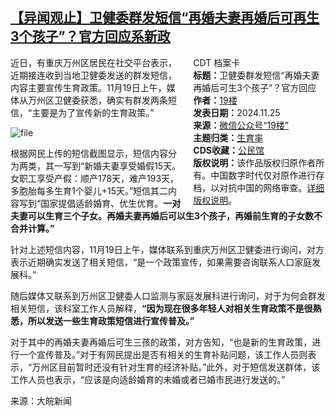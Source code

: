 <!--1732536276000-->
[【异闻观止】卫健委群发短信“再婚夫妻再婚后可再生3个孩子”？官方回应系新政](https://chinadigitaltimes.net/chinese/713462.html)
------

<div style="width:42%;float:right;padding-left:20px;"><div class="su-spoiler su-spoiler-style-fancy su-spoiler-icon-chevron-circle" data-scroll-offset="0" data-anchor-in-url="no"><div class="su-spoiler-title" tabindex="0" role="button"><span class="su-spoiler-icon"></span>CDT 档案卡</div><div class="su-spoiler-content su-u-clearfix su-u-trim"><strong>标题：</strong>卫健委群发短信“再婚夫妻再婚后可生3个孩子”？官方回应<br><strong>作者：</strong><a href="https://chinadigitaltimes.net/space/19楼" target="_blank">19楼</a><br><strong>发表日期：</strong>2024.11.25<br><strong>来源：</strong><a href="https://archive.ph/?url=https://mp.weixin.qq.com/s/qPh13pVf1FbKQc70GVtaAQ" target="_blank">微信公众号“19楼”</a><br><strong>主题归类：</strong><a href="https://chinadigitaltimes.net/space/生育率" target="_blank">生育率</a><br><strong>CDS收藏：</strong><a href="https://chinadigitaltimes.net/space/%E5%85%AC%E6%B0%91%E9%A6%86" target="_blank" rel="noopener">公民馆</a><br><strong>版权说明：</strong>该作品版权归原作者所有。中国数字时代仅对原作进行存档，以对抗中国的网络审查。<a href="https://chinadigitaltimes.net/chinese/copyright">详细版权说明</a>。</div></div></div><p>近日，有重庆万州区居民在社交平台表示，近期接连收到当地卫健委发送的群发短信，内容主要宣传生育政策。11月19日上午，媒体从万州区卫健委获悉，确实有群发两条短信，“主要是为了宣传新的生育政策。”</p><p><img decoding="async" src="https://chinadigitaltimes.net/chinese/files/2024/11/image-1732535947798.png" alt="file"></p><p>根据网民上传的短信截图显示，短信内容分为两类，其一写到“新婚夫妻享受婚假15天。女职工享受产假：顺产178天，难产193天，多胞胎每多生育1个婴儿+15天。”短信其二内容写到“国家提倡适龄婚育、优生优育。<strong>一对夫妻可以生育三个子女。再婚夫妻再婚后可以生3个孩子，再婚前生育的子女数不合并计算。”</strong></p><p>针对上述短信内容，11月19日上午，媒体联系到重庆万州区卫健委进行询问，对方表示近期确实发送了相关短信，“是一个政策宣传，如果需要咨询联系人口家庭发展科。”</p><p>随后媒体又联系到万州区卫健委人口监测与家庭发展科进行询问，对于为何会群发相关短信，该科室工作人员解释，<strong>“因为现在很多年轻人对相关生育政策不是很熟悉，所以发送一些生育政策短信进行宣传普及。”</strong></p><p>对于其中的再婚夫妻再婚后可生三孩的政策，对方告知，“也是新的生育政策，进行一个宣传普及。”对于有网民提出是否有相关的生育补贴问题，该工作人员则表示，“万州区目前暂时还没有针对生育的经济补贴。”此外，对于短信发送群体，该工作人员也表示，“应该是向适龄婚育的未婚或者已婚市民进行发送的。”</p><p>来源：大皖新闻</p><div class="addtoany_share_save_container addtoany_content addtoany_content_bottom"><div class="a2a_kit a2a_kit_size_32 addtoany_list" data-a2a-url="https://chinadigitaltimes.net/chinese/713462.html" data-a2a-title="【异闻观止】卫健委群发短信“再婚夫妻再婚后可再生3个孩子”？官方回应系新政"><a class="a2a_button_facebook" href="https://www.addtoany.com/add_to/facebook?linkurl=https%3A%2F%2Fchinadigitaltimes.net%2Fchinese%2F713462.html&amp;linkname=%E3%80%90%E5%BC%82%E9%97%BB%E8%A7%82%E6%AD%A2%E3%80%91%E5%8D%AB%E5%81%A5%E5%A7%94%E7%BE%A4%E5%8F%91%E7%9F%AD%E4%BF%A1%E2%80%9C%E5%86%8D%E5%A9%9A%E5%A4%AB%E5%A6%BB%E5%86%8D%E5%A9%9A%E5%90%8E%E5%8F%AF%E5%86%8D%E7%94%9F3%E4%B8%AA%E5%AD%A9%E5%AD%90%E2%80%9D%EF%BC%9F%E5%AE%98%E6%96%B9%E5%9B%9E%E5%BA%94%E7%B3%BB%E6%96%B0%E6%94%BF" title="Facebook" rel="nofollow noopener" target="_blank"></a><a class="a2a_button_twitter" href="https://www.addtoany.com/add_to/twitter?linkurl=https%3A%2F%2Fchinadigitaltimes.net%2Fchinese%2F713462.html&amp;linkname=%E3%80%90%E5%BC%82%E9%97%BB%E8%A7%82%E6%AD%A2%E3%80%91%E5%8D%AB%E5%81%A5%E5%A7%94%E7%BE%A4%E5%8F%91%E7%9F%AD%E4%BF%A1%E2%80%9C%E5%86%8D%E5%A9%9A%E5%A4%AB%E5%A6%BB%E5%86%8D%E5%A9%9A%E5%90%8E%E5%8F%AF%E5%86%8D%E7%94%9F3%E4%B8%AA%E5%AD%A9%E5%AD%90%E2%80%9D%EF%BC%9F%E5%AE%98%E6%96%B9%E5%9B%9E%E5%BA%94%E7%B3%BB%E6%96%B0%E6%94%BF" title="Twitter" rel="nofollow noopener" target="_blank"></a><a class="a2a_button_telegram" href="https://www.addtoany.com/add_to/telegram?linkurl=https%3A%2F%2Fchinadigitaltimes.net%2Fchinese%2F713462.html&amp;linkname=%E3%80%90%E5%BC%82%E9%97%BB%E8%A7%82%E6%AD%A2%E3%80%91%E5%8D%AB%E5%81%A5%E5%A7%94%E7%BE%A4%E5%8F%91%E7%9F%AD%E4%BF%A1%E2%80%9C%E5%86%8D%E5%A9%9A%E5%A4%AB%E5%A6%BB%E5%86%8D%E5%A9%9A%E5%90%8E%E5%8F%AF%E5%86%8D%E7%94%9F3%E4%B8%AA%E5%AD%A9%E5%AD%90%E2%80%9D%EF%BC%9F%E5%AE%98%E6%96%B9%E5%9B%9E%E5%BA%94%E7%B3%BB%E6%96%B0%E6%94%BF" title="Telegram" rel="nofollow noopener" target="_blank"></a><a class="a2a_button_reddit" href="https://www.addtoany.com/add_to/reddit?linkurl=https%3A%2F%2Fchinadigitaltimes.net%2Fchinese%2F713462.html&amp;linkname=%E3%80%90%E5%BC%82%E9%97%BB%E8%A7%82%E6%AD%A2%E3%80%91%E5%8D%AB%E5%81%A5%E5%A7%94%E7%BE%A4%E5%8F%91%E7%9F%AD%E4%BF%A1%E2%80%9C%E5%86%8D%E5%A9%9A%E5%A4%AB%E5%A6%BB%E5%86%8D%E5%A9%9A%E5%90%8E%E5%8F%AF%E5%86%8D%E7%94%9F3%E4%B8%AA%E5%AD%A9%E5%AD%90%E2%80%9D%EF%BC%9F%E5%AE%98%E6%96%B9%E5%9B%9E%E5%BA%94%E7%B3%BB%E6%96%B0%E6%94%BF" title="Reddit" rel="nofollow noopener" target="_blank"></a><a class="a2a_button_whatsapp" href="https://www.addtoany.com/add_to/whatsapp?linkurl=https%3A%2F%2Fchinadigitaltimes.net%2Fchinese%2F713462.html&amp;linkname=%E3%80%90%E5%BC%82%E9%97%BB%E8%A7%82%E6%AD%A2%E3%80%91%E5%8D%AB%E5%81%A5%E5%A7%94%E7%BE%A4%E5%8F%91%E7%9F%AD%E4%BF%A1%E2%80%9C%E5%86%8D%E5%A9%9A%E5%A4%AB%E5%A6%BB%E5%86%8D%E5%A9%9A%E5%90%8E%E5%8F%AF%E5%86%8D%E7%94%9F3%E4%B8%AA%E5%AD%A9%E5%AD%90%E2%80%9D%EF%BC%9F%E5%AE%98%E6%96%B9%E5%9B%9E%E5%BA%94%E7%B3%BB%E6%96%B0%E6%94%BF" title="WhatsApp" rel="nofollow noopener" target="_blank"></a><a class="a2a_button_email" href="https://www.addtoany.com/add_to/email?linkurl=https%3A%2F%2Fchinadigitaltimes.net%2Fchinese%2F713462.html&amp;linkname=%E3%80%90%E5%BC%82%E9%97%BB%E8%A7%82%E6%AD%A2%E3%80%91%E5%8D%AB%E5%81%A5%E5%A7%94%E7%BE%A4%E5%8F%91%E7%9F%AD%E4%BF%A1%E2%80%9C%E5%86%8D%E5%A9%9A%E5%A4%AB%E5%A6%BB%E5%86%8D%E5%A9%9A%E5%90%8E%E5%8F%AF%E5%86%8D%E7%94%9F3%E4%B8%AA%E5%AD%A9%E5%AD%90%E2%80%9D%EF%BC%9F%E5%AE%98%E6%96%B9%E5%9B%9E%E5%BA%94%E7%B3%BB%E6%96%B0%E6%94%BF" title="Email" rel="nofollow noopener" target="_blank"></a><a class="a2a_button_copy_link" href="https://www.addtoany.com/add_to/copy_link?linkurl=https%3A%2F%2Fchinadigitaltimes.net%2Fchinese%2F713462.html&amp;linkname=%E3%80%90%E5%BC%82%E9%97%BB%E8%A7%82%E6%AD%A2%E3%80%91%E5%8D%AB%E5%81%A5%E5%A7%94%E7%BE%A4%E5%8F%91%E7%9F%AD%E4%BF%A1%E2%80%9C%E5%86%8D%E5%A9%9A%E5%A4%AB%E5%A6%BB%E5%86%8D%E5%A9%9A%E5%90%8E%E5%8F%AF%E5%86%8D%E7%94%9F3%E4%B8%AA%E5%AD%A9%E5%AD%90%E2%80%9D%EF%BC%9F%E5%AE%98%E6%96%B9%E5%9B%9E%E5%BA%94%E7%B3%BB%E6%96%B0%E6%94%BF" title="Copy Link" rel="nofollow noopener" target="_blank"></a><a class="a2a_dd addtoany_share_save addtoany_share" href="https://www.addtoany.com/share"></a></div></div>
